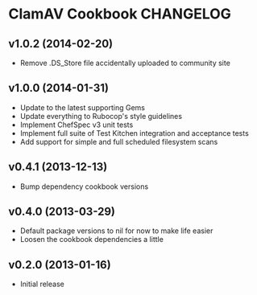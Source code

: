 ClamAV Cookbook CHANGELOG
=========================

v1.0.2 (2014-02-20)
-------------------
* Remove .DS_Store file accidentally uploaded to community site


v1.0.0 (2014-01-31)
-------------------
* Update to the latest supporting Gems
* Update everything to Rubocop's style guidelines
* Implement ChefSpec v3 unit tests
* Implement full suite of Test Kitchen integration and acceptance tests
* Add support for simple and full scheduled filesystem scans


v0.4.1 (2013-12-13)
-------------------
* Bump dependency cookbook versions

v0.4.0 (2013-03-29)
-------------------
* Default package versions to nil for now to make life easier
* Loosen the cookbook dependencies a little

v0.2.0 (2013-01-16)
-------------------
* Initial release
